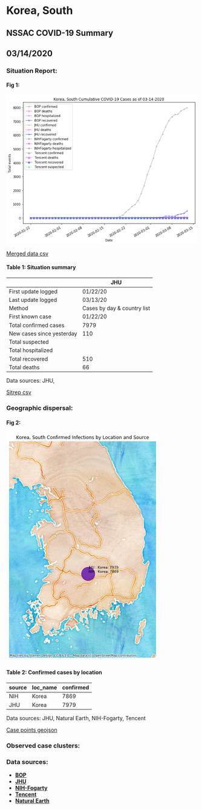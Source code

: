 # Korea, South
## NSSAC COVID-19 Summary
## 03/14/2020



### Situation Report:
#### Fig 1:
![Korea, South cases](../merged_histories/Korea,_South_merged_histories.png)

[Merged data csv](https://github.com/SchlittDataSci/SchlittDataSci.github.io/blob/master/data/tables/Korea,_South_merged_daily.csv)

#### Table 1: Situation summary


|                           | JHU                         |
|---------------------------|-----------------------------|
| First update logged       | 01/22/20                    |
| Last update logged        | 03/13/20                    |
| Method                    | Cases by day & country list |
| First known case          | 01/22/20                    |
| Total confirmed cases     | 7979                        |
| New cases since yesterday | 110                         |
| Total suspected           |                             |
| Total hospitalized        |                             |
| Total recovered           | 510                         |
| Total deaths              | 66                          |

Data sources: JHU, 


[Sitrep csv](https://github.com/SchlittDataSci/SchlittDataSci.github.io/blob/master/data/tables/Korea,_South_sitrep.csv)

### Geographic dispersal:
#### Fig 2:
![Korea, South mapped](../case_locs/Korea,_South_case_locs.png)

#### Table 2: Confirmed cases by location


| source   | loc_name   |   confirmed |
|----------|------------|-------------|
| NIH      | Korea      |        7869 |
| JHU      | Korea      |        7979 |

Data sources: JHU, Natural Earth, NIH-Fogarty, Tencent


[Case points geojson](https://github.com/SchlittDataSci/SchlittDataSci.github.io/blob/master/data/shapes/Korea,_South_case_locs.geojson)

### Observed case clusters:
### Data sources:
* **[BOP](https://github.com/beoutbreakprepared/nCoV2019)**
* **[JHU](https://github.com/CSSEGISandData/COVID-19)** 
* **[NIH-Fogarty](https://docs.google.com/spreadsheets/d/1jS24DjSPVWa4iuxuD4OAXrE3QeI8c9BC1hSlqr-NMiU/edit#gid=1187587451)** 
* **[Tencent](https://news.qq.com/zt2020/page/feiyan.htm)**
* **[Natural Earth](https://www.naturalearthdata.com/forums/forum/natural-earth-map-data/cultural-vectors/admin-1-states-provinces-and-their-boundaries/)**

<!-- Global site tag (gtag.js) - Google Analytics -->
<script async src="https://www.googletagmanager.com/gtag/js?id=UA-158816269-1"></script>
<script>
  window.dataLayer = window.dataLayer || [];
  function gtag(){dataLayer.push(arguments);}
  gtag('js', new Date());

  gtag('config', 'UA-158816269-1');
</script>